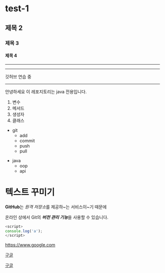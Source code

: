 # test-1
## 제목 2
### 제목 3
#### 제목 4
---
***
깃허브
연습
중
* * *
안녕하세요 이 레포지토리는 java 전용입니다.

1. 변수
2. 메서드
3. 생성자
4. 클래스

- git
    - add
    - commit
    - push
    - pull
 
+ java
  * oop
  * api

# 텍스트 꾸미기

**GitHub**는 *원격 저장소*를 제공하~는 서비스이~기 때문에

온라인 상에서 Git의 ***버전 관리 기능***을 사용할 수 있습니다.

```javascript
<script>
console.log('a');
</script>
```

<https://www.google.com>

[구글](https://www.google.com)

[구글](https://www.google.com, "구글링은 여기서")
